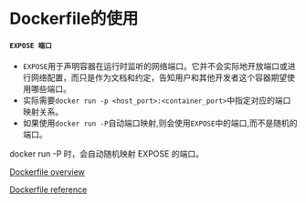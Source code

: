 # Dockerfile的使用



#### `EXPOSE 端口`

* `EXPOSE`用于声明容器在运行时监听的网络端口。它并不会实际地开放端口或进行网络配置，而只是作为文档和约定，告知用户和其他开发者这个容器期望使用哪些端口。
* 实际需要`docker run -p <host_port>:<container_port>`中指定对应的端口映射关系。
* 如果使用`docker run -P`自动端口映射,则会使用`EXPOSE`中的端口,而不是随机的端口。
 


docker run -P 时，会自动随机映射 EXPOSE 的端口。



[Dockerfile overview](https://docs.docker.com/build/concepts/dockerfile/)

[Dockerfile reference](https://docs.docker.com/reference/dockerfile/#copy)